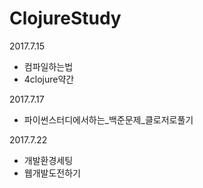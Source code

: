 # ClojureStudy
2017.7.15
- 컴파일하는법
- 4clojure약간

2017.7.17
- 파이썬스터디에서하는_백준문제_클로저로풀기

2017.7.22
- 개발환경세팅
- 웹개발도전하기
